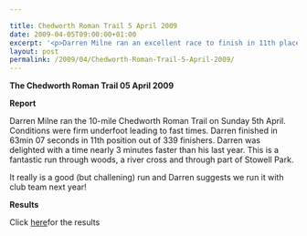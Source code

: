 ```yaml
---

title: Chedworth Roman Trail 5 April 2009
date: 2009-04-05T09:00:00+01:00
excerpt: '<p>Darren Milne ran an excellent race to finish in 11th place out of serveral hundred runners in the Chedworth Roman Trail multi terrain race held from Chedworth village. Well done, Brendan Ward, Club Chairman Chedworth Roman Trail 05 April 2009 Photos Report Results</p>'
layout: post
permalink: /2009/04/Chedworth-Roman-Trail-5-April-2009/
---
```

**The Chedworth Roman Trail 05 April 2009**

**Report**</p> 

Darren Milne ran the 10-mile Chedworth Roman Trail on Sunday 5th April. Conditions were firm underfoot leading to fast times. Darren finished in 63min 07 seconds in 11th position out of 339 finishers. Darren was delighted with a time nearly 3 minutes faster than his last year. This is a fantastic run through woods, a river cross and through part of Stowell Park. 

It really is a good (but challening) run and Darren suggests we run it with club team next year!

**Results**

Click <a href="http://www.cirencester-ac.org.uk/pdf/results/chedworth2009results.pdf " target="_blank" rel="nofollow">here</a>for the results

<map name="100109w.jpg">
  <area shape="RECT" coords="677,27,696,48" alt="Race Winner" />
  
  <area shape="RECT" coords="379,28,393,45" alt="Sarah Greef" />
  
  <area shape="RECT" coords="354,28,368,46" alt="Rachel Vines" />
  
  <area shape="RECT" coords="303,28,318,46" alt="Anna Maughan" />
  
  <area shape="RECT" coords="206,28,220,46" alt="Dawn Addinall" />
  
  <area shape="RECT" coords="86,28,103,46" alt="Alex Evans" />
</map>

<map name="100109m.jpg">
  <area shape="RECT" coords="63,31,76,45" alt="Clive Scott" />
  
  <area shape="RECT" coords="112,32,121,44" alt="Paul Davies" />
  
  <area shape="RECT" coords="118,32,129,43" alt="Paul Stonuary" />
  
  <area shape="RECT" coords="223,29,236,47" alt="James Gibbs" />
  
  <area shape="RECT" coords="255,29,264,42" alt="David Smeath" />
  
  <area shape="RECT" coords="263,28,272,43" alt="Chris Hale" />
  
  <area shape="RECT" coords="275,31,288,45" alt="Rob Shute" />
  
  <area shape="RECT" coords="308,31,321,45" alt="Billy Bradshaw" />
  
  <area shape="RECT" coords="582,29,594,46" alt="Will Ferguson" />
  
  <area shape="RECT" coords="680,30,694,45" alt="Race Winner" />
</map>